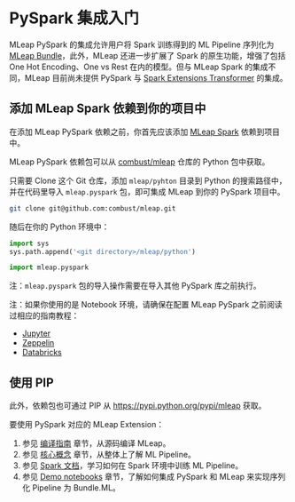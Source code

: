 # PySpark 集成入门
MLeap PySpark 的集成允许用户将 Spark 训练得到的 ML Pipeline 序列化为 [MLeap Bundle](../mleap-bundle/)，此外，MLeap 还进一步扩展了 Spark 的原生功能，增强了包括 One Hot Encoding、One vs Rest 在内的模型。但与 MLeap Spark 的集成不同，MLeap 目前尚未提供 PySpark 与 [Spark Extensions Transformer](../core-concepts/transformers/support.md#extensions) 的集成。

## 添加 MLeap Spark 依赖到你的项目中

在添加 MLeap PySpark 依赖之前，你首先应该添加 [MLeap Spark](./spark.md) 依赖到项目中。



MLeap PySpark 依赖包可以从 [combust/mleap](https://github.com/combust/mleap) 仓库的 Python 包中获取。



只需要 Clone 这个 Git 仓库，添加 `mleap/pyhton` 目录到 Python 的搜索路径中，并在代码里导入 `mleap.pyspark` 包，即可集成 MLeap 到你的 PySpark 项目中。


   ```bash
   git clone git@github.com:combust/mleap.git
   ```

随后在你的 Python 环境中：

   ```python
   import sys
   sys.path.append('<git directory>/mleap/python')
   
   import mleap.pyspark 
   ```

注：`mleap.pyspark` 包的导入操作需要在导入其他 PySpark 库之前执行。

注：如果你使用的是 Notebook 环境，请确保在配置 MLeap PySpark 之前阅读过相应的指南教程：
   * [Jupyter](../notebooks/jupyter.md)
   * [Zeppelin](../notebooks/zeppelin.md)
   * [Databricks](../notebooks/databricks.md)

   ## 使用 PIP
此外，依赖包也可通过 PIP 从 https://pypi.python.org/pypi/mleap 获取。

要使用 PySpark 对应的 MLeap Extension：

   1. 参见 [编译指南](./building.html) 章节，从源码编译 MLeap。
   2. 参见 [核心概念](../core-concepts/) 章节，从整体上了解 ML Pipeline。
   3. 参见 [Spark 文档](http://spark.apache.org/docs/latest/ml-guide.html)，学习如何在 Spark 环境中训练 ML Pipeline。
   4. 参见 [Demo notebooks](https://github.com/combust/mleap-demo/tree/master/notebooks) 章节，了解如何集成 PySpark 和 MLeap 来实现序列化 Pipeline 为 Bundle.ML。

